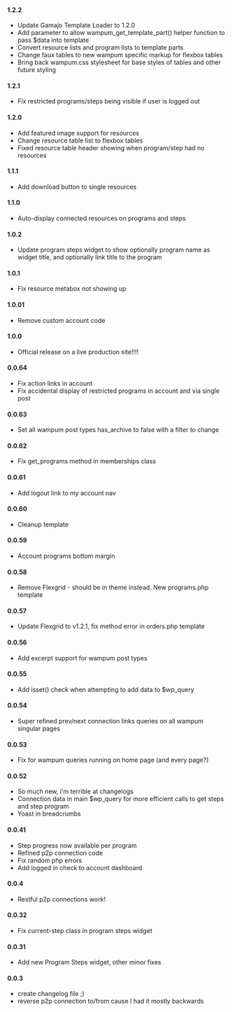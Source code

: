 #### 1.2.2
* Update Gamajo Template Loader to 1.2.0
* Add parameter to allow wampum_get_template_part() helper function to pass $data into template
* Convert resource lists and program lists to template parts
* Change faux tables to new wampum specific markup for flexbox tables
* Bring back wampum.css stylesheet for base styles of tables and other future styling

#### 1.2.1
* Fix restricted programs/steps being visible if user is logged out

#### 1.2.0
* Add featured image support for resources
* Change resource table list to flexbox tables
* Fixed resource table header showing when program/step had no resources

#### 1.1.1
* Add download button to single resources

#### 1.1.0
* Auto-display connected resources on programs and steps

#### 1.0.2
* Update program steps widget to show optionally program name as widget title, and optionally link title to the program

#### 1.0.1
* Fix resource metabox not showing up

#### 1.0.01
* Remove custom account code

#### 1.0.0
* Official release on a live production site!!!!

#### 0.0.64
* Fix action links in account
* Fix accidental display of restricted programs in account and via single post

#### 0.0.63
* Set all wampum post types has_archive to false with a filter to change

#### 0.0.62
* Fix get_programs method in memberships class

#### 0.0.61
* Add logout link to my account nav

#### 0.0.60
* Cleanup template

#### 0.0.59
* Account programs bottom margin

#### 0.0.58
* Remove Flexgrid - should be in theme instead. New programs.php template

#### 0.0.57
* Update Flexgrid to v1.2.1, fix method error in orders.php template

#### 0.0.56
* Add excerpt support for wampum post types

#### 0.0.55
* Add isset() check when attempting to add data to $wp_query

#### 0.0.54
* Super refined prev/next connection links queries on all wampum singular pages

#### 0.0.53
* Fix for wampum queries running on home page (and every page?)

#### 0.0.52
* So much new, i'm terrible at changelogs
* Connection data in main $wp_query for more efficient calls to get steps and step program
* Yoast in breadcrumbs

#### 0.0.41
* Step progress now available per program
* Refined p2p connection code
* Fix random php errors
* Add logged in check to account dashboard

#### 0.0.4
* Restful p2p connections work!

#### 0.0.32
* Fix current-step class in program steps widget

#### 0.0.31
* Add new Program Steps widget, other minor fixes

#### 0.0.3
* create changelog file ;)
* reverse p2p connection to/from cause I had it mostly backwards